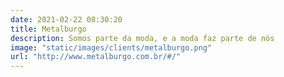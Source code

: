 ```yaml
---
date: 2021-02-22 08:30:20
title: Metalburgo
description: Somos parte da moda, e a moda faz parte de nós
image: "static/images/clients/metalburgo.png"
url: "http://www.metalburgo.com.br/#/"
---
```


